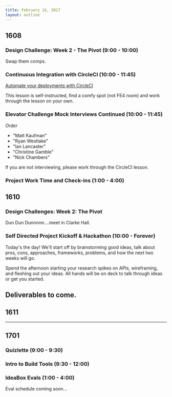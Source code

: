 ```yaml
---
title: February 16, 2017
layout: outline
---
```


## 1608

### Design Challenge: Week 2 - The Pivot (9:00 - 10:00)
Swap them comps.

### Continuous Integration with CircleCI (10:00 - 11:45)
[Automate your deployments with CircleCI](http://frontend.turing.io/lessons/continuous-integration.html)  

This lesson is self-instructed, find a comfy spot (not FE4 room) and work through the lesson on your own.

### Elevator Challenge Mock Interviews Continued (10:00 - 11:45)

*Order*

* "Matt Kaufman"
* "Ryan Westlake"
* "Ian Lancaster"
* "Christine Gamble"
* "Nick Chambers"

If you are not interviewing, please work through the CircleCI lesson.

### Project Work Time and Check-ins (1:00 - 4:00)

## 1610

### Design Challenges: Week 2: The Pivot
Dun Dun Dunnnnn....meet in Clarke Hall.

### Self Directed Project Kickoff & Hackathon (10:00 - Forever)

Today's the day! We'll start off by brainstorming good ideas, talk about pros, cons, approaches, frameworks, problems, and how the next two weeks will go.  

Spend the afternoon starting your research spikes on APIs, wireframing, and fleshing out your ideas. All hands will be on deck to talk through ideas or get you started.  

Deliverables to come.   
--------------------------------------------

## 1611

--------------------------------------------

## 1701

### Quizlette (9:00 - 9:30)

### Intro to Build Tools (9:30 - 12:00)

### IdeaBox Evals (1:00 - 4:00)

Eval schedule coming soon...
